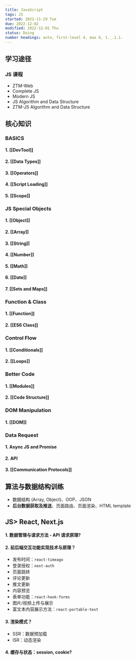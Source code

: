 ```yaml
---
title: JavaScript
tags: JS
started: 2022-11-29 Tue
due: 2022-12-02
modified: 2022-12-01 Thu
status: Doing
number headings: auto, first-level 4, max 6, 1._.1.1.
---
```

## 学习途径
### JS 课程
- ZTM-Web
- Complete JS
- Modern JS
- JS Algorithm and Data Structure
- ZTM-JS Algorithm and Data Structure
## 核心知识
### BASICS
#### 1. [[DevTool]]
#### 2. [[Data Types]]
#### 3. [[Operators]]
#### 4. [[Script Loading]]
#### 5. [[Scope]]
### JS Special Objects 
#### 1. [[Object]]
#### 2. [[Array]]
#### 3. [[String]]
#### 4. [[Number]]
#### 5. [[Math]]
#### 6. [[Date]]
#### 7. [[Sets and Maps]]
### Function & Class
#### 1. [[Function]]
#### 2. [[ES6 Class]]
### Control Flow
#### 1. [[Conditionals]]
#### 2. [[Loops]]
### Better Code
#### 1. [[Modules]]
#### 2. [[Code Structure]]
### DOM Manipulation
#### 1. [[DOM]]
### Data Request
#### 1. Async JS and Promise
#### 2. API
#### 3. [[Communication Protocols]]
## 算法与数据结构训练
  - 数据结构 (Array, Object)、OOP、JSON
  - **后台数据获取及推送**、页面路由、页面渲染、HTML template
## JS> React, Next.js
#### 1. 数据管理与请求方法 - API 请求原理? 
#### 2. 前后端交互功能实现技术与原理？
- 发布时间：`react-timeago`
- 登录授权：`next-auth`
- 页面跳转
- 评论更新
- 推文更新
- 内容预览
- 表单功能：`react-hook-forms`
- 图片/视频上传与展示
- 富文本内容展示方法：`react-portable-text`
#### 3. 渲染模式？
- SSR：数据预加载
- ISR：动态渲染
#### 4. 缓存与状态：session, cookie?
